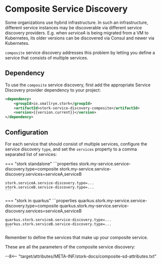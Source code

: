 # Composite Service Discovery

Some organizations use hybrid infrastructure. In such an infrastructure, different service instances may be discoverable via different service discovery providers. E.g. when _serviceA_ is being migrated from a VM to Kubernetes, its older versions can be discovered via Consul and newer via Kubernetes. 

`composite` service discovery addresses this problem by letting you define a service that consists of multiple services.

## Dependency

To use the `composite` service discovery, first add the appropriate Service Discovery provider dependency to your project:

```xml
<dependency>
    <groupId>io.smallrye.stork</groupId>
    <artifactId>stork-service-discovery-composite</artifactId>
    <version>{{version.current}}</version>
</dependency>
```

## Configuration

For each service that should consist of multiple services, configure the service discovery `type`, and set the `services` property to a comma separated list of services:

=== "stork standalone"
    ```properties
    stork.my-service.service-discovery.type=composite
    stork.my-service.service-discovery.services=serviceA,serviceB
    
    stork.serviceA.service-discovery.type=...
    stork.serviceB.service-discovery.type=...
    ```

=== "stork in quarkus"
    ```properties
    quarkus.stork.my-service.service-discovery.type=composite
    quarkus.stork.my-service.service-discovery.services=serviceA,serviceB
    
    quarkus.stork.serviceA.service-discovery.type=...
    quarkus.stork.serviceB.service-discovery.type=...
    ```


Remember to define the services that make up your composite service.

These are all the parameters of the composite service discovery:

--8<-- "target/attributes/META-INF/stork-docs/composite-sd-attributes.txt"